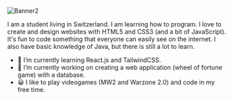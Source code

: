 ![Banner2](https://user-images.githubusercontent.com/69577043/187034972-2d581b04-25c7-417b-83c3-18cb6b2416e2.png)


I am a student living in Switzerland. I am learning how to program. I love to create and design websites with HTML5 and CSS3 (and a bit of JavaScript). It's fun to code something that everyone can easily see on the internet. I also have basic knowledge of Java, but there is still a lot to learn.

- 🌱 I’m currently learning React.js and TailwindCSS.
- 🔭 I’m currently working on creating a web application (wheel of fortune game) with a database.
- 😀 I like to play videogames (MW2 and Warzone 2.0) and code in my free time.
